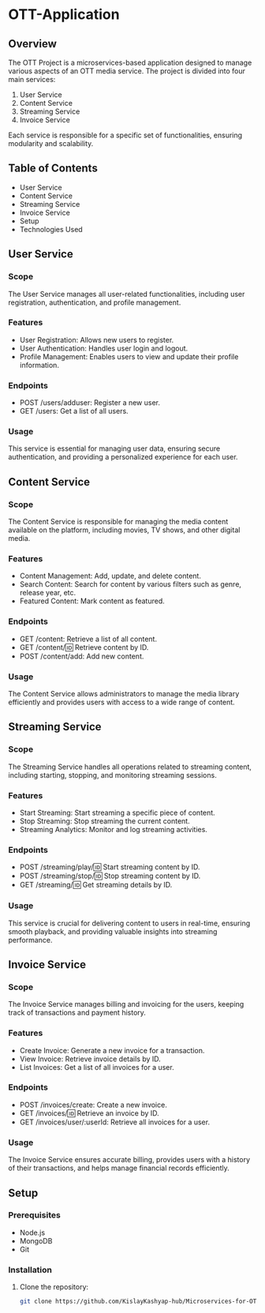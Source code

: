 # OTT-Application

## Overview
The OTT Project is a microservices-based application designed to manage various aspects of an OTT media service. The project is divided into four main services:
1. User Service
2. Content Service
3. Streaming Service
4. Invoice Service

Each service is responsible for a specific set of functionalities, ensuring modularity and scalability.

## Table of Contents
- User Service
- Content Service
- Streaming Service
- Invoice Service
- Setup
- Technologies Used

## User Service

### Scope
The User Service manages all user-related functionalities, including user registration, authentication, and profile management.

### Features
- User Registration: Allows new users to register.
- User Authentication: Handles user login and logout.
- Profile Management: Enables users to view and update their profile information.

### Endpoints
- POST /users/adduser: Register a new user.
- GET /users: Get a list of all users.

### Usage
This service is essential for managing user data, ensuring secure authentication, and providing a personalized experience for each user.

## Content Service

### Scope
The Content Service is responsible for managing the media content available on the platform, including movies, TV shows, and other digital media.

### Features
- Content Management: Add, update, and delete content.
- Search Content: Search for content by various filters such as genre, release year, etc.
- Featured Content: Mark content as featured.

### Endpoints
- GET /content: Retrieve a list of all content.
- GET /content/:id: Retrieve content by ID.
- POST /content/add: Add new content.

### Usage
The Content Service allows administrators to manage the media library efficiently and provides users with access to a wide range of content.

## Streaming Service

### Scope
The Streaming Service handles all operations related to streaming content, including starting, stopping, and monitoring streaming sessions.

### Features
- Start Streaming: Start streaming a specific piece of content.
- Stop Streaming: Stop streaming the current content.
- Streaming Analytics: Monitor and log streaming activities.

### Endpoints
- POST /streaming/play/:id: Start streaming content by ID.
- POST /streaming/stop/:id: Stop streaming content by ID.
- GET /streaming/:id: Get streaming details by ID.

### Usage
This service is crucial for delivering content to users in real-time, ensuring smooth playback, and providing valuable insights into streaming performance.

## Invoice Service

### Scope
The Invoice Service manages billing and invoicing for the users, keeping track of transactions and payment history.

### Features
- Create Invoice: Generate a new invoice for a transaction.
- View Invoice: Retrieve invoice details by ID.
- List Invoices: Get a list of all invoices for a user.

### Endpoints
- POST /invoices/create: Create a new invoice.
- GET /invoices/:id: Retrieve an invoice by ID.
- GET /invoices/user/:userId: Retrieve all invoices for a user.

### Usage
The Invoice Service ensures accurate billing, provides users with a history of their transactions, and helps manage financial records efficiently.

## Setup

### Prerequisites
- Node.js
- MongoDB
- Git

### Installation
1. Clone the repository:
   ```bash
   git clone https://github.com/KislayKashyap-hub/Microservices-for-OTT-Application.git
